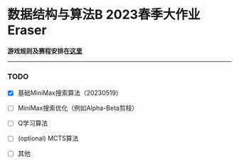 # 数据结构与算法B 2023春季大作业 Eraser

**游戏规则及赛程安排在[这里](https://github.com/XueFengBoyanLiu/pkudsa.eraser/blob/main/Documentation/eraser1.md)**

---

### TODO

- [x] 基础MiniMax搜索算法（20230519）

- [ ] MiniMax搜索优化（例如Alpha-Beta剪枝）

- [ ] Q学习算法
- [ ] (optional) MCTS算法
- [ ] 其他
